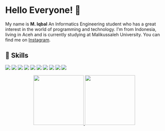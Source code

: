 # Hello Everyone! 👋

My name is **M. Iqbal** An Informatics Engineering student who has a great interest in the world of programming and
technology. I'm from Indonesia, living in Aceh and is currently studying at Malikussaleh University. You can find me on [Instagram](https://instagram.com/iqbalhsnhsn).

## 🔧 Skills
![](https://img.shields.io/badge/Windows-0078D6?style=for-the-badge&logo=windows&logoColor=white)
![](https://img.shields.io/badge/HTML5-E34F26?style=for-the-badge&logo=html5&logoColor=white)
![](https://img.shields.io/badge/CSS3-1572B6?style=for-the-badge&logo=css3&logoColor=white)
![](https://img.shields.io/badge/JavaScript-F7DF1E?style=for-the-badge&logo=javascript&logoColor=black)
![](https://img.shields.io/badge/Bootstrap-563D7C?style=for-the-badge&logo=bootstrap&logoColor=white)
![](https://img.shields.io/badge/MySQL-00000F?style=for-the-badge&logo=mysql&logoColor=white)
![](https://img.shields.io/badge/Netlify-00C7B7?style=for-the-badge&logo=netlify&logoColor=white)
![](https://img.shields.io/badge/Microsoft_Office-D83B01?style=for-the-badge&logo=microsoft-office&logoColor=white)
![](https://img.shields.io/badge/Visual_Studio_Code-0078D4?style=for-the-badge&logo=visual%20studio%20code&logoColor=white)
![](https://img.shields.io/badge/Made%20with-Markdown-1f425f.svg)


<p align="center">
<a href="https://github.com/miqbal038">
  <img height="160em" src="https://github-readme-stats-eight-theta.vercel.app/api?username=miqbal038&show_icons=true&theme=algolia&include_all_commits=true&count_private=true"/>
  <img height="160em" src="https://github-readme-stats-eight-theta.vercel.app/api/top-langs/?username=miqbal038&layout=compact&langs_count=8&theme=algolia"/>
</a>
</p>
